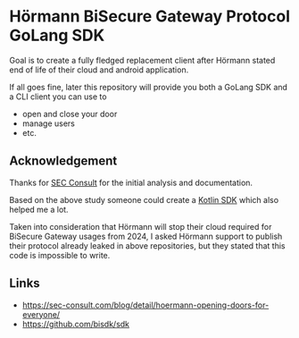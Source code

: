 # Hörmann BiSecure Gateway Protocol GoLang SDK

Goal is to create a fully fledged replacement client after Hörmann stated end of life of their cloud and android application.

If all goes fine, later this repository will provide you both a GoLang SDK and a CLI client you can use to
- open and close your door
- manage users
- etc.

## Acknowledgement

Thanks for [SEC Consult](https://sec-consult.com/blog/detail/hoermann-opening-doors-for-everyone/) for the initial analysis and documentation.

Based on the above study someone could create a [Kotlin SDK](https://github.com/bisdk/sdk) which also helped me a lot.

Taken into consideration that Hörmann will stop their cloud required for BiSecure Gateway usages from 2024, I asked Hörmann support to publish their protocol already leaked in above repositories, but they stated that this code is impossible to write.

## Links
- https://sec-consult.com/blog/detail/hoermann-opening-doors-for-everyone/
- https://github.com/bisdk/sdk